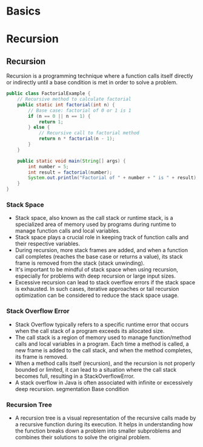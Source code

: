 # **Basics**

# Recursion

## **Recursion**
Recursion is a programming technique where a function calls itself directly or indirectly until a base condition is met in order to solve a problem.
```java
public class FactorialExample {
    // Recursive method to calculate factorial
    public static int factorial(int n) {
        // Base case: factorial of 0 or 1 is 1
        if (n == 0 || n == 1) {
            return 1;
        } else {
            // Recursive call to factorial method
            return n * factorial(n - 1);
        }
    }

    public static void main(String[] args) {
        int number = 5;
        int result = factorial(number);
        System.out.println("Factorial of " + number + " is " + result);
    }
}
```
### Stack Space
- Stack space, also known as the call stack or runtime stack, is a specialized area of memory used by programs during runtime to manage function calls and local variables.
- Stack space plays a crucial role in keeping track of function calls and their respective variables.
- During recursion, more stack frames are added, and when a function call completes (reaches the base case or returns a value), its stack frame is removed from the stack (stack unwinding).
- It's important to be mindful of stack space when using recursion, especially for problems with deep recursion or large input sizes. 
- Excessive recursion can lead to stack overflow errors if the stack space is exhausted. In such cases, iterative approaches or tail recursion optimization can be considered to reduce the stack space usage.

### Stack Overflow Error
- Stack Overflow typically refers to a specific runtime error that occurs when the call stack of a program exceeds its allocated size.
- The call stack is a region of memory used to manage function/method calls and local variables in a program. Each time a method is called, a new frame is added to the call stack, and when the method completes, its frame is removed.
- When a method calls itself (recursion), and the recursion is not properly bounded or limited, it can lead to a situation where the call stack becomes full, resulting in a StackOverflowError.
- A stack overflow in Java is often associated with infinite or excessively deep recursion.
segmentation
Base condition
### Recursion Tree
- A recursion tree is a visual representation of the recursive calls made by a recursive function during its execution. It helps in understanding how the function breaks down a problem into smaller subproblems and combines their solutions to solve the original problem.


